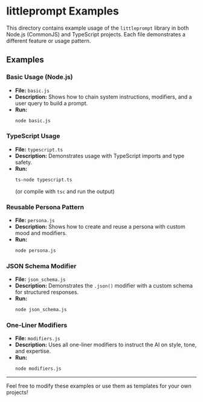 # littleprompt Examples

This directory contains example usage of the `littleprompt` library in both Node.js (CommonJS) and TypeScript projects. Each file demonstrates a different feature or usage pattern.

## Examples

### Basic Usage (Node.js)
- **File:** `basic.js`
- **Description:** Shows how to chain system instructions, modifiers, and a user query to build a prompt.
- **Run:**
  ```bash
  node basic.js
  ```

### TypeScript Usage
- **File:** `typescript.ts`
- **Description:** Demonstrates usage with TypeScript imports and type safety.
- **Run:**
  ```bash
  ts-node typescript.ts
  ```
  (or compile with `tsc` and run the output)

### Reusable Persona Pattern
- **File:** `persona.js`
- **Description:** Shows how to create and reuse a persona with custom mood and modifiers.
- **Run:**
  ```bash
  node persona.js
  ```

### JSON Schema Modifier
- **File:** `json_schema.js`
- **Description:** Demonstrates the `.json()` modifier with a custom schema for structured responses.
- **Run:**
  ```bash
  node json_schema.js
  ```

### One-Liner Modifiers
- **File:** `modifiers.js`
- **Description:** Uses all one-liner modifiers to instruct the AI on style, tone, and expertise.
- **Run:**
  ```bash
  node modifiers.js
  ```

---

Feel free to modify these examples or use them as templates for your own projects!
